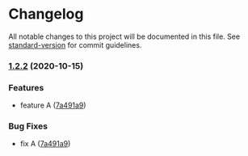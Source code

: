 # Changelog

All notable changes to this project will be documented in this file. See [standard-version](https://github.com/conventional-changelog/standard-version) for commit guidelines.

### [1.2.2](http://bitbucket.org/whitesharx/starfall-wx-v3/compare/v1.2.1...v1.2.2) (2020-10-15)

### Features

* feature A ([7a491a9](http://bitbucket.org/whitesharx/starfall-wx-v3/commit/7a491a9c12c9e09fdc67ea0454e0621ba6b9e8e7))

### Bug Fixes

* fix A ([7a491a9](http://bitbucket.org/whitesharx/starfall-wx-v3/commit/7a491a9c12c9e09fdc67ea0454e0621ba6b9e8e7))
